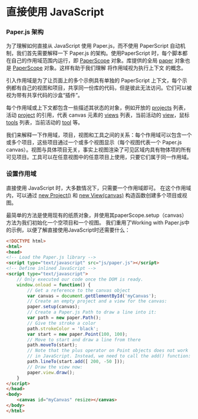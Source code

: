 # 直接使用 JavaScript

### Paper.js 架构

为了理解如何直接从 JavaScript 使用 Paper.js，而不使用 PaperScript 自动机制，我们首先需要解释一下 Paper.js 的架构。使用PaperScript 时，每个脚本都在自己的作用域范围内运行，即 [PaperScope](http://paperjs.org/reference/paperscope) 对象。库提供的全局 [paper](http://paperjs.org/reference/global#paper) 对象也是 [PaperScope](http://paperjs.org/reference/paperscope) 对象。这样有助于我们理解 将作用域视为执行上下文 的概念。

引入作用域是为了让页面上的多个示例具有单独的 PaperScript 上下文，每个示例都有自己的视图和项目，共享同一份库的代码，但是彼此无法访问。它们可以被视为带有共享代码的沙盒“插件”。

每个作用域或上下文都包含一些描述其状态的对象，例如开放的 [projects](http://paperjs.org/reference/paperscope#projects) 列表，活动 [project](http://paperjs.org/reference/paperscope#project) 的引用，代表 canvas 元素的 [views](http://paperjs.org/reference/paperscope#views) 列表，当前活动的 [view](http://paperjs.org/reference/paperscope#views)，鼠标 [tools](http://paperjs.org/reference/paperscope#tools) 列表，当前活动的 [tool](http://paperjs.org/reference/paperscope#tool) 等。

我们来解释一下作用域，项目，视图和工具之间的关系：每个作用域可以包含一个或多个项目，这些项目通过一个或多个视图显示（每个视图代表一个 Paper.js canvas）。视图与具体项目无关，事实上视图渲染了可见区域内具有物体项的所有可见项目。工具可以在任意视图中的任意项目上使用，只要它们属于同一作用域。

### 设置作用域

直接使用 JavaScript 时，大多数情况下，只需要一个作用域即可。 在这个作用域内，可以通过 [new Project\(\)](http://paperjs.org/reference/project#project) 和 [new View\(canvas\)](http://paperjs.org/reference/view#view-canvas) 构造函数创建多个项目或视图。

最简单的方法是使用现有的纸质对象，并使用其paperScope.setup（canvas）方法为我们初始化一个空项目和一个视图。 我们重用了Working with Paper.js中的示例，以便了解直接使用JavaScript时还需要什么：

```html
<!DOCTYPE html>
<html>
<head>
<!-- Load the Paper.js library -->
<script type="text/javascript" src="js/paper.js"></script>
<!-- Define inlined JavaScript -->
<script type="text/javascript">
	// Only executed our code once the DOM is ready.
	window.onload = function() {
		// Get a reference to the canvas object
		var canvas = document.getElementById('myCanvas');
		// Create an empty project and a view for the canvas:
		paper.setup(canvas);
		// Create a Paper.js Path to draw a line into it:
		var path = new paper.Path();
		// Give the stroke a color
		path.strokeColor = 'black';
		var start = new paper.Point(100, 100);
		// Move to start and draw a line from there
		path.moveTo(start);
		// Note that the plus operator on Point objects does not work
		// in JavaScript. Instead, we need to call the add() function:
		path.lineTo(start.add([ 200, -50 ]));
		// Draw the view now:
		paper.view.draw();
	}
</script>
</head>
<body>
	<canvas id="myCanvas" resize></canvas>
</body>
</html>
```



